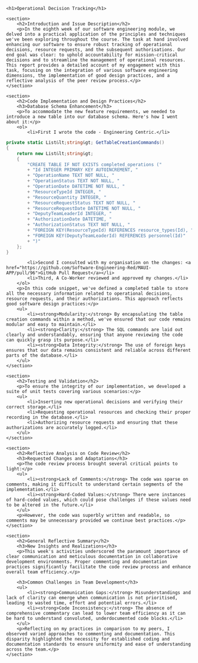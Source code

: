 
    <h1>Operational Decision Tracking</h1>

    <section>
        <h2>Introduction and Issue Description</h2>
        <p>In the eighth week of our software engineering module, we delved into a practical application of the principles and techniques we've been exploring throughout the course. The task at hand involved enhancing our software to ensure robust tracking of operational decisions, resource requests, and the subsequent authorisations. Our end goal was clear: to uphold accountability for mission-critical decisions and to streamline the management of operational resources. This report provides a detailed account of my engagement with this task, focusing on the integration of various software engineering dimensions, the implementation of good design practices, and a reflective analysis of the peer review process.</p>
    </section>

    <section>
        <h2>Code Implementation and Design Practices</h2>
        <h3>Database Schema Enhancement</h3>
        <p>To accommodate the new feature requirements, we needed to introduce a new table into our database schema. Here's how I went about it:</p>
        <ol>
            <li>First I wrote the code - Engineering Centric.</li>
```csharp
private static List&lt;string&gt; GetTableCreationCommands()
{
    return new List&lt;string&gt;
    {
        "CREATE TABLE IF NOT EXISTS completed_operations ("
        + "Id INTEGER PRIMARY KEY AUTOINCREMENT, "
        + "OperationName TEXT NOT NULL, "
        + "OperationStatus TEXT NOT NULL, "
        + "OperationDate DATETIME NOT NULL, "
        + "ResourceTypeId INTEGER, "
        + "ResourceQuantity INTEGER, "
        + "ResourceRequestStatus TEXT NOT NULL, "
        + "ResourceRequestDate DATETIME NOT NULL, "
        + "DeputyTeamLeaderId INTEGER, "
        + "AuthorizationDate DATETIME, "
        + "AuthorizationStatus TEXT NOT NULL, "
        + "FOREIGN KEY(ResourceTypeId) REFERENCES resource_types(Id), "
        + "FOREIGN KEY(DeputyTeamLeaderId) REFERENCES personnel(Id)"
        + ")"
    };
}
```
            <li>Second I consulted with my organisation on the changes: <a href="https://github.com/Software-Engineering-Red/MAUI-APP/pull/96">GitHub Pull Request</a></li>
            <li>Third, A Co-Worker reviewed and approved my changes.</li>
        </ol>
        <p>In this code snippet, we've defined a completed table to store all the necessary information related to operational decisions, resource requests, and their authorizations. This approach reflects good software design practices:</p>
        <ul>
            <li><strong>Modularity:</strong> By encapsulating the table creation commands within a method, we've ensured that our code remains modular and easy to maintain.</li>
            <li><strong>Clarity:</strong> The SQL commands are laid out clearly and understandably, ensuring that anyone reviewing the code can quickly grasp its purpose.</li>
            <li><strong>Data Integrity:</strong> The use of foreign keys ensures that our data remains consistent and reliable across different parts of the database.</li>
        </ul>
    </section>

    <section>
        <h2>Testing and Validation</h2>
        <p>To ensure the integrity of our implementation, we developed a suite of unit tests covering various scenarios:</p>
        <ul>
            <li>Inserting new operational decisions and verifying their correct storage.</li>
            <li>Requesting operational resources and checking their proper recording in the database.</li>
            <li>Authorizing resource requests and ensuring that these authorizations are accurately logged.</li>
        </ul>
    </section>

    <section>
        <h2>Reflective Analysis on Code Review</h2>
        <h3>Requested Changes and Adaptations</h3>
        <p>The code review process brought several critical points to light:</p>
        <ul>
            <li><strong>Lack of Comments:</strong> The code was sparse on comments, making it difficult to understand certain segments of the implementation.</li>
            <li><strong>Hard-Coded Values:</strong> There were instances of hard-coded values, which could pose challenges if these values need to be altered in the future.</li>
        </ul>
        <p>However, the code was superbly written and readable, so comments may be unnecessary provided we continue best practices.</p>
    </section>

    <section>
        <h2>General Reflective Summary</h2>
        <h3>New Insights and Realizations</h3>
        <p>This week's activities underscored the paramount importance of clear communication and meticulous documentation in collaborative development environments. Proper commenting and documentation practices significantly facilitate the code review process and enhance overall team efficiency.</p>

        <h3>Common Challenges in Team Development</h3>
        <ul>
            <li><strong>Communication Gaps:</strong> Misunderstandings and lack of clarity can emerge when communication is not prioritised, leading to wasted time, effort and potential errors.</li>
            <li><strong>Code Inconsistency:</strong> The absence of comprehensive commentary can lead to lower team efficiency as it can be hard to understand convoluted, underdocumented code blocks.</li>
        </ul>
        <p>Reflecting on my practices in comparison to my peers, I observed varied approaches to commenting and documentation. This disparity highlighted the necessity for established coding and documentation standards to ensure uniformity and ease of understanding across the team.</p>
    </section>

